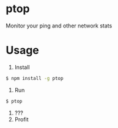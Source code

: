 # ptop
Monitor your ping and other network stats

# Usage

1. Install
```bash
$ npm install -g ptop
```
1. Run
```bash
$ ptop
```
1. ???
1. Profit

